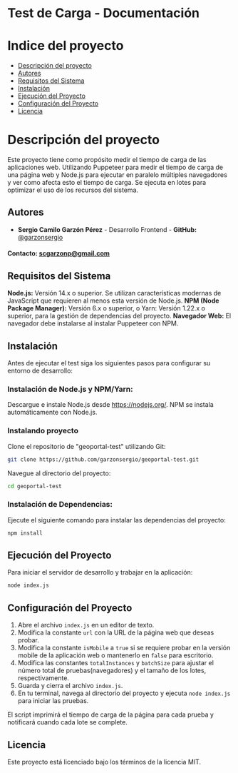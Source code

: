 # Test de Carga - Documentación

# Indice del proyecto

- [Descripción del proyecto](#descripción-del-proyecto)
- [Autores](#autores)
- [Requisitos del Sistema](#requisitos-del-sistema)
- [Instalación](#instalación)
- [Ejecución del Proyecto](#ejecución-del-proyecto)
- [Configuración del Proyecto](#configuración-del-proyecto)
- [Licencia](#licencia)

# Descripción del proyecto

Este proyecto tiene como propósito medir el tiempo de carga de las aplicaciones web. Utilizando Puppeteer para medir el tiempo de carga de una página web y Node.js para ejecutar en paralelo múltiples navegadores y ver como afecta esto el tiempo de carga.
Se ejecuta en lotes para optimizar el uso de los recursos del sistema.

## Autores

- **Sergio Camilo Garzón Pérez** - Desarrollo Frontend - **GitHub:** [@garzonsergio](https://github.com/garzonsergio)

#### Contacto: [scgarzonp@gmail.com](mailito:scgarzonp@gmail.com)

## Requisitos del Sistema

**Node.js:** Versión 14.x o superior. Se utilizan características modernas de JavaScript que requieren al menos esta versión de Node.js.
**NPM (Node Package Manager):** Versión 6.x o superior, o Yarn: Versión 1.22.x o superior, para la gestión de dependencias del proyecto.
**Navegador Web:** El navegador debe instalarse al instalar Puppeteer con NPM.

## Instalación

Antes de ejecutar el test siga los siguientes pasos para configurar su entorno de desarrollo:

### Instalación de Node.js y NPM/Yarn:

Descargue e instale Node.js desde https://nodejs.org/.
NPM se instala automáticamente con Node.js.

### Instalando proyecto

Clone el repositorio de "geoportal-test" utilizando Git:

```bash
git clone https://github.com/garzonsergio/geoportal-test.git
```

Navegue al directorio del proyecto:

```bash
cd geoportal-test
```

### Instalación de Dependencias:

Ejecute el siguiente comando para instalar las dependencias del proyecto:

```bash
npm install
```

## Ejecución del Proyecto

Para iniciar el servidor de desarrollo y trabajar en la aplicación:

```bash
node index.js
```

## Configuración del Proyecto

1. Abre el archivo `index.js` en un editor de texto.
2. Modifica la constante `url` con la URL de la página web que deseas probar.
3. Modifica la constante `isMobile` a `true` si se requiere probar en la versión mobile de la aplicación web o mantenerlo en `false` para escritorio.
4. Modifica las constantes `totalInstances` y `batchSize` para ajustar el número total de pruebas(navegadores) y el tamaño de los lotes, respectivamente.
5. Guarda y cierra el archivo `index.js`.
6. En tu terminal, navega al directorio del proyecto y ejecuta `node index.js` para iniciar las pruebas.

El script imprimirá el tiempo de carga de la página para cada prueba y notificará cuando cada lote se complete.

## Licencia

Este proyecto está licenciado bajo los términos de la licencia MIT.
